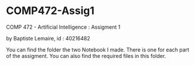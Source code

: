 # COMP472-Assig1
COMP 472 - Artificial Intelligence : Assigment 1

by Baptiste Lemaire, id : 40216482




You can find the folder the two Notebook I made. There is one for each part of the assigment.
You can also find the required files in this folder.
